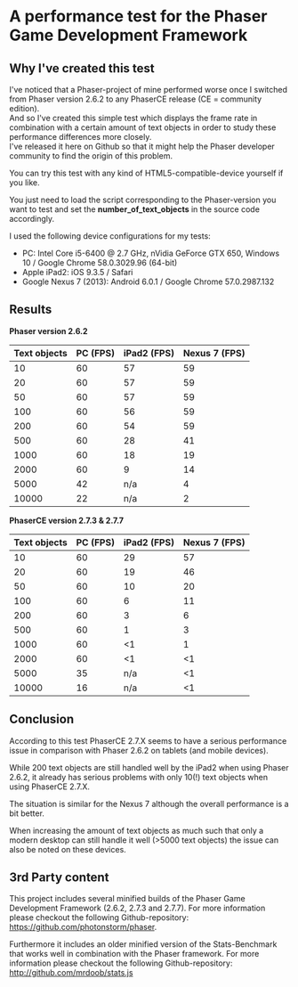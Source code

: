 # A performance test for the Phaser Game Development Framework

## Why I've created this test
I've noticed that a Phaser-project of mine performed worse once I switched from Phaser version 2.6.2 to any PhaserCE release (CE = community edition).<br>
And so I've created this simple test which displays the frame rate in combination with a certain amount of text objects in order to study these performance differences more closely.<br>
I've released it here on Github so that it might help the Phaser developer community to find the origin of this problem.

You can try this test with any kind of HTML5-compatible-device yourself if you like.

You just need to load the script corresponding to the Phaser-version you want to test and set the **number_of_text_objects** in the source code accordingly.

I used the following device configurations for my tests:
- PC: Intel Core i5-6400 @ 2.7 GHz, nVidia GeForce GTX 650, Windows 10 / Google Chrome 58.0.3029.96 (64-bit)
- Apple iPad2: iOS 9.3.5 / Safari
- Google Nexus 7 (2013): Android 6.0.1 / Google Chrome 57.0.2987.132

## Results


**Phaser version 2.6.2**

| **Text objects** | **PC (FPS)** | **iPad2 (FPS)** | **Nexus 7 (FPS)** |
| ---------------- | ------------ | --------------- | ----------------- |
| 10               | 60           | 57              | 59				|
| 20               | 60           | 57              | 59                |
| 50               | 60           | 57              | 59                |
| 100              | 60           | 56              | 59                |
| 200              | 60           | 54              | 59                |
| 500              | 60           | 28              | 41                |
| 1000             | 60           | 18              | 19                |
| 2000             | 60           | 9               | 14                |
| 5000             | 42           | n/a             | 4                 |
| 10000            | 22           | n/a             | 2                 |


**PhaserCE version 2.7.3 & 2.7.7**

| **Text objects** | **PC (FPS)** | **iPad2 (FPS)** | **Nexus 7 (FPS)** |
| ---------------- | ------------ | --------------- | ----------------- |
| 10               | 60           | 29              | 57                |
| 20               | 60           | 19              | 46                |
| 50               | 60           | 10              | 20                |
| 100              | 60           | 6               | 11                |
| 200              | 60           | 3               | 6                 |
| 500              | 60           | 1               | 3                 |
| 1000             | 60           | <1              | 1                 |
| 2000             | 60           | <1              | <1                |
| 5000             | 35           | n/a             | <1                |
| 10000            | 16           | n/a             | <1                |

## Conclusion
According to this test PhaserCE 2.7.X seems to have a serious performance issue in comparison with Phaser 2.6.2 on tablets (and mobile devices).

While 200 text objects are still handled well by the iPad2 when using Phaser 2.6.2, it already has serious problems with only 10(!) text objects when using PhaserCE 2.7.X.

The situation is similar for the Nexus 7 although the overall performance is a bit better.

When increasing the amount of text objects as much such that only a modern desktop can still handle it well (>5000 text objects) the issue can also be noted on these devices.

## 3rd Party content
This project includes several minified builds of the Phaser Game Development Framework (2.6.2, 2.7.3 and 2.7.7). For more information please checkout the following Github-repository: https://github.com/photonstorm/phaser.

Furthermore it includes an older minified version of the Stats-Benchmark that works well in combination with the Phaser framework. For more information please checkout the following Github-repository: http://github.com/mrdoob/stats.js